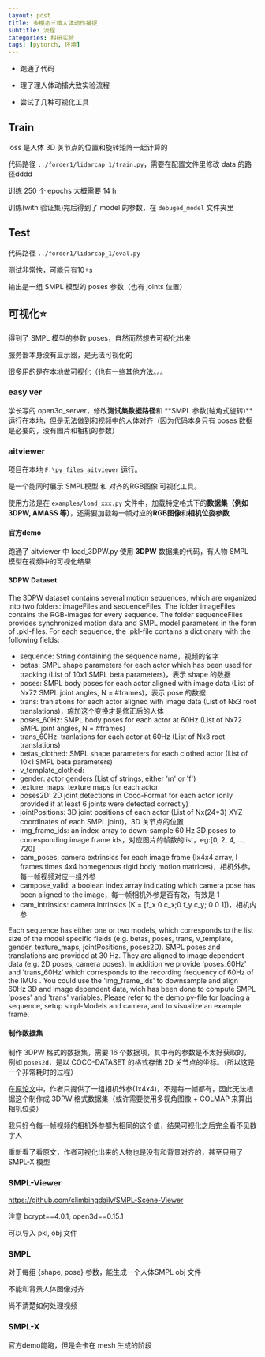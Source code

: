 ```yaml
---
layout: post
title: 多模态三维人体动作捕捉
subtitle: 流程
categories: 科研实验
tags: [pytorch, 环境]
---
```

- 跑通了代码

- 理了理人体动捕大致实验流程

- 尝试了几种可视化工具

## Train

loss 是人体 3D 关节点的位置和旋转矩阵一起计算的

代码路径 `../forder1/lidarcap_1/train.py`，需要在配置文件里修改 data 的路径dddd

训练 250 个 epochs 大概需要 14 h

训练(with 验证集)完后得到了 model 的参数，在 `debuged_model` 文件夹里

## Test

代码路径 `../forder1/lidarcap_1/eval.py`

测试非常快，可能只有10+s

输出是一组 SMPL 模型的 poses 参数（也有 joints 位置）

## 可视化⭐

得到了 SMPL 模型的参数 poses，自然而然想去可视化出来

服务器本身没有显示器，是无法可视化的

很多用的是在本地做可视化（也有一些其他方法。。。

### easy ver

学长写的 open3d_server，修改**测试集数据路径**和 **SMPL 参数(轴角式旋转)**运行在本地，但是无法做到和视频中的人体对齐（因为代码本身只有 poses 数据是必要的，没有图片和相机的参数）

### aitviewer

项目在本地 `F:\py_files_aitviewer` 运行。

是一个能同时展示 SMPL模型 和 对齐的RGB图像 可视化工具。

使用方法是在 `examples/load_xxx.py` 文件中，加载特定格式下的**数据集（例如 3DPW, AMASS 等）**，还需要加载每一帧对应的**RGB图像**和**相机位姿参数**

#### 官方demo

跑通了 aitviewer 中 load_3DPW.py 使用 **3DPW** 数据集的代码，有人物 SMPL 模型在视频中的可视化结果

#### 3DPW Dataset

The 3DPW dataset contains several motion sequences, which are organized into two folders: imageFiles and sequenceFiles.
The folder imageFiles contains the RGB-images for every sequence. 
The folder sequenceFiles provides synchronized motion data and SMPL model parameters in the form of .pkl-files. For each sequence, the .pkl-file contains a dictionary with the following fields:
- sequence: String containing the sequence name，视频的名字
- betas: SMPL shape parameters for each actor which has been used for tracking (List of 10x1 SMPL beta parameters)，表示 shape 的数据
- poses: SMPL body poses for each actor aligned with image data (List of Nx72 SMPL joint angles, N = #frames)，表示 pose 的数据
- trans: tranlations for each actor aligned with image data (List of Nx3 root translations)，施加这个变换才是修正后的人体
- poses_60Hz: SMPL body poses for each actor at 60Hz (List of Nx72 SMPL joint angles, N = #frames)
- trans_60Hz: tranlations for each actor at 60Hz (List of Nx3 root translations)
- betas_clothed: SMPL shape parameters for each clothed actor (List of 10x1 SMPL beta parameters)
- v_template_clothed: 
- gender: actor genders (List of strings, either 'm' or 'f')
- texture_maps: texture maps for each actor
- poses2D: 2D joint detections in Coco-Format for each actor (only provided if at least 6 joints were detected correctly)
- jointPositions: 3D joint positions of each actor (List of Nx(24*3) XYZ coordinates of each SMPL joint)，3D 关节点的位置
- img_frame_ids: an index-array to down-sample 60 Hz 3D poses to corresponding image frame ids，对应图片的帧数的list，eg:[0, 2, 4, ..., 720]
- cam_poses: camera extrinsics for each image frame (Ix4x4 array, I frames times 4x4 homegenous rigid body motion matrices)，相机外参，每一帧视频对应一组外参
- campose_valid: a boolean index array indicating which camera pose has been aligned to the image，每一帧相机外参是否有效，有效是 1
- cam_intrinsics: camera intrinsics (K = [f_x 0 c_x;0 f_y c_y; 0 0 1])，相机内参

Each sequence has either one or two models, which corresponds to the list size of the model specific fields (e.g. betas, poses, trans, v_template, gender, texture_maps, jointPositions, poses2D). 
SMPL poses and translations are provided at 30 Hz. They are aligned to image dependent data (e.g. 2D poses, camera poses). In addition we provide 'poses_60Hz' and 'trans_60Hz' which corresponds to the recording frequency of 60Hz of the IMUs . You could use the 'img_frame_ids' to downsample and align 60Hz 3D and image dependent data, wich has been done to compute SMPL 'poses' and 'trans' variables. 
Please refer to the demo.py-file for loading a sequence, setup smpl-Models and camera, and to visualize an example frame.

#### 制作数据集

制作 3DPW 格式的数据集，需要 16 个数据项，其中有的参数是不太好获取的，例如 `poses2d`，是以 COCO-DATASET 的格式存储 2D 关节点的坐标。（所以这是一个非常耗时的过程）

在[原论文](http://www.lidarhumanmotion.net/lidarcap/)中，作者只提供了一组相机外参(1x4x4)，不是每一帧都有，因此无法根据这个制作成 3DPW 格式数据集（或许需要使用多视角图像 + COLMAP 来算出相机位姿）

我只好令每一帧视频的相机外参都为相同的这个值，结果可视化之后完全看不见数字人

重新看了看原文，作者可视化出来的人物也是没有和背景对齐的，甚至只用了 SMPL-X 模型 

### SMPL-Viewer

https://github.com/climbingdaily/SMPL-Scene-Viewer

注意 bcrypt==4.0.1, open3d==0.15.1

可以导入 pkl, obj 文件

### SMPL

对于每组 {shape, pose} 参数，能生成一个人体SMPL obj 文件

不能和背景人体图像对齐

尚不清楚如何处理视频

### SMPL-X

官方demo能跑，但是会卡在 mesh 生成的阶段